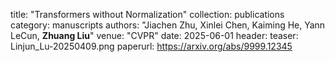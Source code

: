 title: "Transformers without Normalization"
collection: publications
category: manuscripts
authors: "Jiachen Zhu, Xinlei Chen, Kaiming He, Yann LeCun, <strong>Zhuang Liu</strong>"
venue: "CVPR"
date: 2025-06-01
header:
  teaser: Linjun_Lu-20250409.png
paperurl: https://arxiv.org/abs/9999.12345
